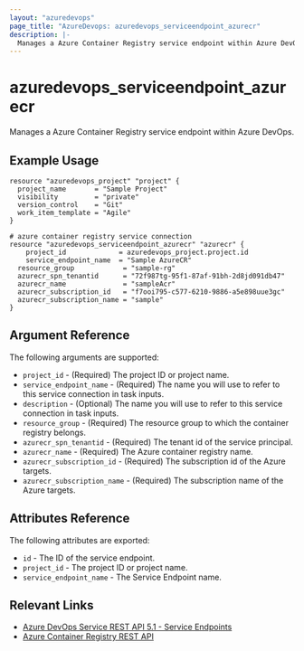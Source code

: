 ```yaml
---
layout: "azuredevops"
page_title: "AzureDevops: azuredevops_serviceendpoint_azurecr"
description: |-
  Manages a Azure Container Registry service endpoint within Azure DevOps organization.
---
```


# azuredevops_serviceendpoint_azurecr

Manages a Azure Container Registry service endpoint within Azure DevOps.

## Example Usage

```hcl
resource "azuredevops_project" "project" {
  project_name       = "Sample Project"
  visibility         = "private"
  version_control    = "Git"
  work_item_template = "Agile"
}

# azure container registry service connection
resource "azuredevops_serviceendpoint_azurecr" "azurecr" {
	project_id             = azuredevops_project.project.id
	service_endpoint_name  = "Sample AzureCR"
  resource_group            = "sample-rg"
  azurecr_spn_tenantid      = "72f987tg-95f1-87af-91bh-2d8jd091db47"
  azurecr_name              = "sampleAcr"
  azurecr_subscription_id   = "f7ooi795-c577-6210-9886-a5e898uue3gc"
  azurecr_subscription_name = "sample"
}
```

## Argument Reference

The following arguments are supported:

- `project_id` - (Required) The project ID or project name.
- `service_endpoint_name` - (Required) The name you will use to refer to this service connection in task inputs.
- `description` - (Optional) The name you will use to refer to this service connection in task inputs.
- `resource_group` - (Required) The resource group to which the container registry belongs.
- `azurecr_spn_tenantid` - (Required) The tenant id of the service principal.
- `azurecr_name` - (Required) The Azure container registry name.
- `azurecr_subscription_id` - (Required) The subscription id of the Azure targets.
- `azurecr_subscription_name` - (Required) The subscription name of the Azure targets.

## Attributes Reference

The following attributes are exported:

- `id` - The ID of the service endpoint.
- `project_id` - The project ID or project name.
- `service_endpoint_name` - The Service Endpoint name.

## Relevant Links

- [Azure DevOps Service REST API 5.1 - Service Endpoints](https://docs.microsoft.com/en-us/rest/api/azure/devops/serviceendpoint/endpoints?view=azure-devops-rest-5.1)
- [Azure Container Registry REST API](https://docs.microsoft.com/en-us/rest/api/containerregistry/)
